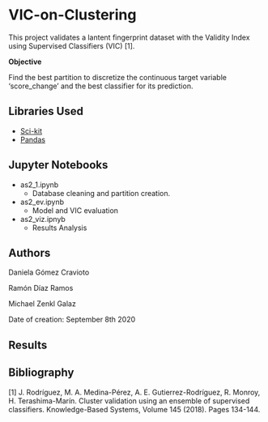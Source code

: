 # VIC-on-Clustering

This project validates a lantent fingerprint dataset with the Validity Index using Supervised Classifiers (VIC) [1].

**Objective**

Find the best partition to discretize the continuous target variable ‘score_change’ and the best classifier for its prediction.

## Libraries Used

* [Sci-kit](https://scikit-learn.org/stable/)
* [Pandas](https://pandas.pydata.org) 

## Jupyter Notebooks

  - as2_1.ipynb
    * Database cleaning and partition creation.
  - as2_ev.ipynb
    * Model and VIC evaluation
  - as2_viz.ipnyb
    * Results Analysis
    
## Authors

Daniela Gómez Cravioto

Ramón Díaz Ramos

Michael Zenkl Galaz

Date of creation: September 8th 2020

## Results



## Bibliography

[1] J. Rodríguez, M. A. Medina-Pérez, A. E. Gutierrez-Rodríguez, R. Monroy, H. Terashima-Marín. Cluster validation using an ensemble of supervised classifiers. Knowledge-Based Systems, Volume 145 (2018). Pages 134-144.
